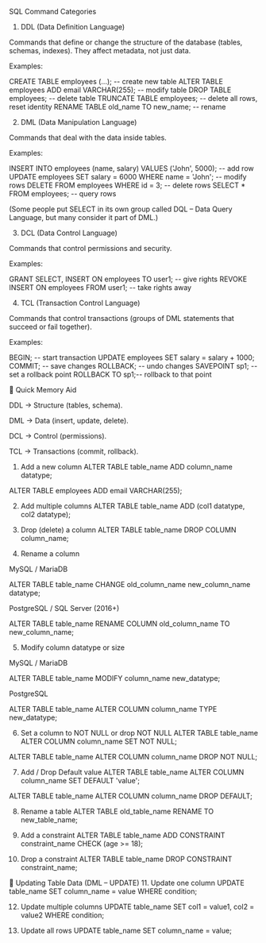 SQL Command Categories

1. DDL (Data Definition Language)

Commands that define or change the structure of the database (tables, schemas, indexes).
They affect metadata, not just data.

Examples:

CREATE TABLE employees (...);   -- create new table
ALTER TABLE employees ADD email VARCHAR(255);  -- modify table
DROP TABLE employees;           -- delete table
TRUNCATE TABLE employees;       -- delete all rows, reset identity
RENAME TABLE old_name TO new_name; -- rename

2. DML (Data Manipulation Language)

Commands that deal with the data inside tables.

Examples:

INSERT INTO employees (name, salary) VALUES ('John', 5000); -- add row
UPDATE employees SET salary = 6000 WHERE name = 'John';    -- modify rows
DELETE FROM employees WHERE id = 3;                        -- delete rows
SELECT * FROM employees;                                   -- query rows


(Some people put SELECT in its own group called DQL – Data Query Language, but many consider it part of DML.)

3. DCL (Data Control Language)

Commands that control permissions and security.

Examples:

GRANT SELECT, INSERT ON employees TO user1;  -- give rights
REVOKE INSERT ON employees FROM user1;       -- take rights away

4. TCL (Transaction Control Language)

Commands that control transactions (groups of DML statements that succeed or fail together).

Examples:

BEGIN;          -- start transaction
UPDATE employees SET salary = salary + 1000;
COMMIT;         -- save changes
ROLLBACK;       -- undo changes
SAVEPOINT sp1;  -- set a rollback point
ROLLBACK TO sp1;-- rollback to that point

🔹 Quick Memory Aid

DDL → Structure (tables, schema).

DML → Data (insert, update, delete).

DCL → Control (permissions).

TCL → Transactions (commit, rollback).


1. Add a new column
ALTER TABLE table_name
ADD column_name datatype;


ALTER TABLE employees
ADD email VARCHAR(255);

2. Add multiple columns
ALTER TABLE table_name
ADD (col1 datatype, col2 datatype);

3. Drop (delete) a column
ALTER TABLE table_name
DROP COLUMN column_name;

4. Rename a column

MySQL / MariaDB

ALTER TABLE table_name
CHANGE old_column_name new_column_name datatype;


PostgreSQL / SQL Server (2016+)

ALTER TABLE table_name
RENAME COLUMN old_column_name TO new_column_name;

5. Modify column datatype or size

MySQL / MariaDB

ALTER TABLE table_name
MODIFY column_name new_datatype;


PostgreSQL

ALTER TABLE table_name
ALTER COLUMN column_name TYPE new_datatype;

6. Set a column to NOT NULL or drop NOT NULL
ALTER TABLE table_name
ALTER COLUMN column_name SET NOT NULL;

ALTER TABLE table_name
ALTER COLUMN column_name DROP NOT NULL;

7. Add / Drop Default value
ALTER TABLE table_name
ALTER COLUMN column_name SET DEFAULT 'value';

ALTER TABLE table_name
ALTER COLUMN column_name DROP DEFAULT;

8. Rename a table
ALTER TABLE old_table_name
RENAME TO new_table_name;

9. Add a constraint
ALTER TABLE table_name
ADD CONSTRAINT constraint_name CHECK (age >= 18);

10. Drop a constraint
ALTER TABLE table_name
DROP CONSTRAINT constraint_name;

🔹 Updating Table Data (DML – UPDATE)
11. Update one column
UPDATE table_name
SET column_name = value
WHERE condition;

12. Update multiple columns
UPDATE table_name
SET col1 = value1,
    col2 = value2
WHERE condition;

13. Update all rows
UPDATE table_name
SET column_name = value;
